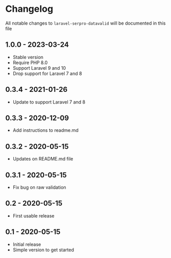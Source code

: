 # Changelog

All notable changes to `laravel-serpro-datavalid` will be documented in this file

## 1.0.0 - 2023-03-24

- Stable version
- Require PHP 8.0
- Support Laravel 9 and 10
- Drop support for Laravel 7 and 8

## 0.3.4 - 2021-01-26

- Update to support Laravel 7 and 8

## 0.3.3 - 2020-12-09

- Add instructions to readme.md

## 0.3.2 - 2020-05-15

- Updates on README.md file

## 0.3.1 - 2020-05-15

- Fix bug on raw validation

## 0.2 - 2020-05-15

- First usable release

## 0.1 - 2020-05-15

- Initial release
- Simple version to get started
